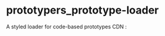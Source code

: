 # prototypers_prototype-loader
A styled loader for code-based prototypes
CDN :
<script src=“https://cdn.jsdelivr.net/gh/wix-prototypers/prototypers_prototype-panel@3/dist/prototypePanel.js”></script>
